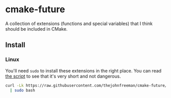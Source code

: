 # cmake-future

A collection of extensions (functions and special variables) that I think
should be included in CMake.

## Install

### Linux

You'll need `sudo` to install these extensions in the right place. You can
read [the script](https://github.com/thejohnfreeman/cmake-future/blob/master/install.sh)
to see that it's very short and not dangerous.

```sh
curl -Lk https://raw.githubusercontent.com/thejohnfreeman/cmake-future/master/install.sh \
  | sudo bash
```
